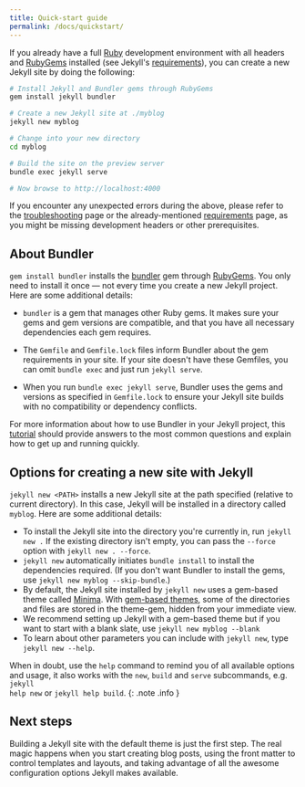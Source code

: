 ```yaml
---
title: Quick-start guide
permalink: /docs/quickstart/
---
```



If you already have a full [Ruby](https://www.ruby-lang.org/en/downloads/) development environment with all headers and [RubyGems](https://rubygems.org/pages/download) installed (see Jekyll's [requirements](/docs/installation/#requirements)), you can create a new Jekyll site by doing the following:

```sh
# Install Jekyll and Bundler gems through RubyGems
gem install jekyll bundler

# Create a new Jekyll site at ./myblog
jekyll new myblog

# Change into your new directory
cd myblog

# Build the site on the preview server
bundle exec jekyll serve

# Now browse to http://localhost:4000
```

If you encounter any unexpected errors during the above, please refer to the [troubleshooting](/docs/troubleshooting/#configuration-problems) page or the already-mentioned [requirements](/docs/installation/#requirements) page, as you might be missing development headers or other prerequisites.

## About Bundler

`gem install bundler` installs the [bundler](https://rubygems.org/gems/bundler) gem through [RubyGems](https://rubygems.org/). You only need to install it once &mdash; not every time you create a new Jekyll project. Here are some additional details:

* `bundler` is a gem that manages other Ruby gems. It makes sure your gems and gem versions are compatible, and that you have all necessary dependencies each gem requires.
* The `Gemfile` and `Gemfile.lock` files inform Bundler about the gem requirements in your site. If your site doesn't have these Gemfiles, you can omit `bundle exec` and just run `jekyll serve`.

* When you run `bundle exec jekyll serve`, Bundler uses the gems and versions as specified in `Gemfile.lock` to ensure your Jekyll site builds with no compatibility or dependency conflicts.

For more information about how to use Bundler in your Jekyll project, this [tutorial](https://jekyllrb.com/tutorials/using-jekyll-with-bundler/) should provide answers to the most common questions and explain how to get up and running quickly.
 
## Options for creating a new site with Jekyll

`jekyll new <PATH>` installs a new Jekyll site at the path specified (relative to current directory). In this case, Jekyll will be installed in a directory called `myblog`. Here are some additional details:

* To install the Jekyll site into the directory you're currently in, run `jekyll new .` If the existing directory isn't empty, you can pass the `--force` option with `jekyll new . --force`.
* `jekyll new` automatically initiates `bundle install` to install the dependencies required. (If you don't want Bundler to install the gems, use `jekyll new myblog --skip-bundle`.)
* By default, the Jekyll site installed by `jekyll new` uses a gem-based theme called [Minima](https://github.com/jekyll/minima). With [gem-based themes](../themes), some of the directories and files are stored in the theme-gem, hidden from your immediate view.
* We recommend setting up Jekyll with a gem-based theme but if you want to start with a blank slate, use `jekyll new myblog --blank`
* To learn about other parameters you can include with `jekyll new`, type `jekyll new --help`.

When in doubt, use the <code>help</code> command to remind you of all available options and usage, it also works with the <code>new</code>, <code>build</code> and <code>serve</code> subcommands, e.g. <code>jekyll help new</code> or <code>jekyll help build</code>.
{: .note .info }

## Next steps

Building a Jekyll site with the default theme is just the first step. The real magic happens when you start creating blog posts, using the front matter to control templates and layouts, and taking advantage of all the awesome configuration options Jekyll makes available.
